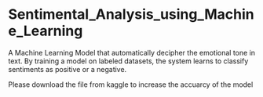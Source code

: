 # Sentimental_Analysis_using_Machine_Learning
A Machine Learning Model that automatically decipher the emotional tone in text. By training a model on labeled datasets, the system learns to classify sentiments as positive or a negative.

Please download the file from kaggle to increase the accuarcy of the model
